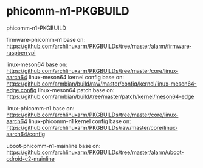 # phicomm-n1-PKGBUILD
phicomm-n1-PKGBUILD

firmware-phicomm-n1 base on: https://github.com/archlinuxarm/PKGBUILDs/tree/master/alarm/firmware-raspberrypi

linux-meson64 base on: https://github.com/archlinuxarm/PKGBUILDs/tree/master/core/linux-aarch64
linux-meson64 kernel config base on: https://github.com/armbian/build/raw/master/config/kernel/linux-meson64-edge.config
linux-meson64 patch base on: https://github.com/armbian/build/tree/master/patch/kernel/meson64-edge

linux-phicomm-n1 base on: https://github.com/archlinuxarm/PKGBUILDs/tree/master/core/linux-aarch64
linux-phicomm-n1 kernel config base on: https://github.com/archlinuxarm/PKGBUILDs/raw/master/core/linux-aarch64/config

uboot-phicomm-n1-mainline base on: https://github.com/archlinuxarm/PKGBUILDs/tree/master/alarm/uboot-odroid-c2-mainline